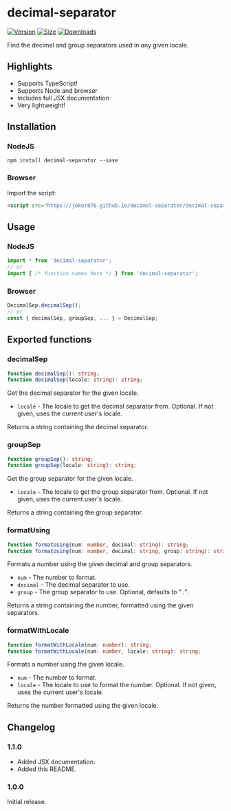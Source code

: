 # decimal-separator
[![Version](https://img.shields.io/npm/v/decimal-separator)](https://www.npmjs.com/package/decimal-separator) [![Size](https://img.shields.io/bundlephobia/min/decimal-separator)](https://www.npmjs.com/package/decimal-separator) [![Downloads](https://img.shields.io/npm/l/decimal-separator)](https://opensource.org/licenses/MIT)

Find the decimal and group separators used in any given locale.

## Highlights
* Supports TypeScript!
* Supports Node and browser
* Includes full JSX documentation
* Very lightweight!


## Installation
### NodeJS
```
npm install decimal-separator --save
```

### Browser
Import the script:
```html
<script src="https://joker876.github.io/decimal-separator/decimal-separator.min.js">
```

## Usage
### NodeJS
```typescript
import * from 'decimal-separator';
// or
import { /* function names here */ } from 'decimal-separator';
```

### Browser
```js
DecimalSep.decimalSep();
// or
const { decimalSep, groupSep, ... } = DecimalSep;
```

## Exported functions
### decimalSep
```typescript
function decimalSep(): string;
function decimalSep(locale: string): string;
```
Get the decimal separator for the given locale.

* `locale` - The locale to get the decimal separator from. Optional. If not given, uses the current user's locale.

Returns a string containing the decimal separator.

### groupSep
```typescript
function groupSep(): string;
function groupSep(locale: string): string;
```
Get the group separator for the given locale.

* `locale` - The locale to get the group separator from. Optional. If not given, uses the current user's locale.

Returns a string containing the group separator.

### formatUsing
```typescript
function formatUsing(num: number, decimal: string): string;
function formatUsing(num: number, decimal: string, group: string): string;
```
Formats a number using the given decimal and group separators.

* `num` - The number to format.
* `decimal` - The decimal separator to use.
* `group` - The group separator to use. Optional, defaults to "`.`".

Returns a string containing the number, formatted using the given separators.

### formatWithLocale
```typescript
function formatWithLocale(num: number): string;
function formatWithLocale(num: number, locale: string): string;
```
Formats a number using the given locale.

* `num` - The number to format.
* `locale` - The locale to use to format the number. Optional. If not given, uses the current user's locale.

Returns the number formatted using the given locale.

## Changelog
### 1.1.0
* Added JSX documentation.
* Added this README.

### 1.0.0
Initial release.